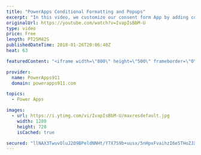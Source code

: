 ```yaml
---
title: "PowerApps Conditional Formatting and Popups"
excerpt: "In this video, we customize our consent form App by adding conditional formatting, variables, toggles, and even popups. Lots of cool little tricks to learn here so enjoy.   Video on creating the Consent Form and using Pen Input https://youtu.be/ycPO7Y3Cyu0  Video on sending an email with PowerApps https://www.youtube.com/watch?v=bF7WkqtxKB0"
originalUrl: https://youtube.com/watch?v=IvapIsBbM-U
type: video
price: Free
length: PT25M42S
publishedDateTime: 2018-01-26T20:06:40Z
heat: 63

featuredContent: "<iframe width=\"800\" height=\"500\" frameborder=\"0\" src=\"https://www.youtube.com/embed/IvapIsBbM-U\" allow=\"accelerometer; autoplay; encrypted-media; gyroscope; picture-in-picture\" allowfullscreen></iframe>"

provider:
  name: PowerApps911
  domain: powerapps911.com

topics:
  - Power Apps

images:
  - url: https://i.ytimg.com/vi/IvapIsBbM-U/maxresdefault.jpg
    width: 1280
    height: 720
    isCached: true

secured: "llNAX3TwuvOluJ2O9BPeldNNHt/Y7X7S9b+uusx/5nHpxFvaihzI6e5THoZJXSgdJHRshPsadT9R50hLdBe/fCOuqJFSM4misi7ZHkGhYzXk+8DtsFu5/GPA7i0Dsc+EPo2wa82NId40G4rLwE3gdEDiGhIymo7BG2TqdXhy50+A0m5TT0oMhH7n49mClaAylW7Hkyg9dROP1cXQuOoEqYy5huJGN/AkhxKU6rpy0Sv8w8C6AWLgeMAzuEz3QB0a2GELhn8+a0ax44zYpMDAUGQj6r2rbs7ig8m+vLYY+IWSlVcOMT44lwLp7Zuk1qnH3u6OulMlZWZA/yoytDGKneS7nZp+hZOIyGWdR1rpNzmt3Imw2zFI/WDU8RcnalpTWYr3VNr0ksn5yi8vbUzw24mbc41TFUDXgCJ6+nJo3nc=;VbBFrlmryrSAKZ/qo8wb+g=="
---
```


